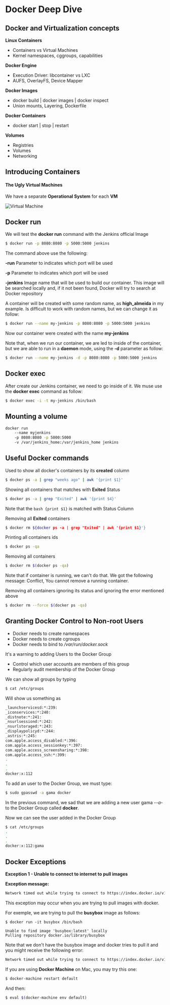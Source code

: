 # Docker Deep Dive

## Docker and Virtualization concepts

**Linux Containers**
- Containers vs Virtual Machines
- Kernel namespaces, cggroups, capabilities

**Docker Engine**
- Execution Driver: libcontainer vs LXC
- AUFS, OverlayFS, Device Mapper

**Docker Images**
- docker build | docker images | docker inspect
- Union mounts, Layering, Dockerfile

**Docker Containers**
- docker start | stop | restart

**Volumes**
- Registries
- Volumes
- Networking

## Introducing Containers

#### The Ugly Virtual Machines

We have a separate **Operational System** for each **VM**

![Virtual Machine](http://www.ntpro.nl/blog/uploads/products_vmfs_diagram.gif "Virtual Machine")

## Docker run

We will test the **docker run** command with the Jenkins official Image
```bash
$ docker run -p 8080:8080 -p 5000:5000 jenkins
```

The command above use the following: 

**-run** Parameter to indicates which port will be used

**-p** Parameter to indicates which port will be used

**-jenkins** Image name that will be used to build our container. This image will be searched locally and, if it not been found, Docker will try to search at Docker repository

A container will be created with some random name, as **high_almeida** in my example. Is difficult to work with random names, but we can change it as follow:

```bash
$ docker run --name my-jenkins -p 8080:8080 -p 5000:5000 jenkins
```

Now our container were created with the name **my-jenkins**

Note that, when we run our container, we are led to inside of the container, but we are able to run in a **daemon** mode, using the **-d** parameter as follow:

```bash
$ docker run --name my-jenkins -d -p 8080:8080 -p 5000:5000 jenkins
```

## Docker exec

After create our Jenkins container, we need to go inside of it. We muse use the **docker exec** command as follow:

```bash
$ docker exec -i -t my-jenkins /bin/bash
```

## Mounting a volume

```bash
docker run 
	--name myjenkins 
	-p 8080:8080 -p 5000:5000 
	-v /var/jenkins_home:/var/jenkins_home jenkins
```

## Useful Docker commands

Used to show all docker's containers by its **created** column

```bash
$ docker ps -a | grep "weeks ago" | awk '{print $1}'
```

Showing all containers that matches with **Exited** Status

```bash
$ docker ps -a | grep "Exited" | awk '{print $4}'
```
Note that the ```bash {print $1}``` is matched with Status Column 

Removing all **Exited** containers

```bash
$ docker rm ${docker ps -a | grep "Exited" | awk '{print $1}'}
```

Printing all containers ids

```bash
$ docker ps -qa
```

Removing all containers

```bash
$ docker rm $(docker ps -qa)
```
Note that if container is running, we can't do that. We got the following message: Conflict, You cannot remove a running container.

Removing all containers ignoring its status and ignoring the error mentioned above

```bash
$ docker rm --force $(docker ps -qa)
```

## Granting Docker Control to Non-root Users

- Docker needs to create namespaces
- Docker needs to create cgroups
- Docker needs to bind to */var/run/docker.sock*

It's a warning to adding Users to the Docker Group
- Control which user accounts are members of this group
- Regularly audit membership of the Docker Group

We can show all groups by typing

```bash
$ cat /etc/groups
```

Will show us something as

```bash
_launchservicesd:*:239:
_iconservices:*:240:
_distnote:*:241:
_nsurlsessiond:*:242:
_nsurlstoraged:*:243:
_displaypolicyd:*:244:
_astris:*:245:
com.apple.access_disabled:*:396:
com.apple.access_sessionkey:*:397:
com.apple.access_screensharing:*:398:
com.apple.access_ssh:*:399:
.
.
.
docker:x:112
```

To add an user to the Docker Group, we must type:

```bash
$ sudo gpasswd -a gama docker
```

In the previous command, we sad that we are adding a new user gama -*-a*- to the Docker Group called **docker**.

Now we can see the user added in the Docker Group

```bash
$ cat /etc/groups
.
.
.
docker:x:112:gama
```

## Docker Exceptions

**Exception 1 - Unable to connect to internet to pull images**

**Exception message:**

```bash
Network timed out while trying to connect to https://index.docker.io/v1/repositories/library/busybox/images. You may want to check your internet connection or if you are behind a proxy.
```

This exception may occur when you are trying to pull images with docker. 

For exemple, we are trying to pull the **busybox** image as follows:

```docker
$ docker run -it busybox /bin/bash

Unable to find image 'busybox:latest' locally
Pulling repository docker.io/library/busybox
```

Note that we don't have the busybox image and docker tries to pull it and you might receive the following error:

```bash
Network timed out while trying to connect to https://index.docker.io/v1/repositories/library/busybox/images. You may want to check your internet connection or if you are behind a proxy
```

If you are using **Docker Machine** on Mac, you may try this one:

```bash
$ docker-machine restart default
```

And then:

```bash
$ eval $(docker-machine env default)
```



